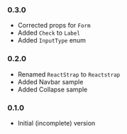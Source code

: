 ### 0.3.0

* Corrected props for `Form`
* Added `Check` to `Label`
* Added `InputType` enum

### 0.2.0

* Renamed `ReactStrap` to `Reactstrap`
* Added Navbar sample
* Added Collapse sample

###  0.1.0

* Initial (incomplete) version